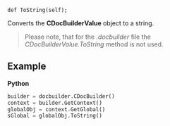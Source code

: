 `def ToString(self);`

Converts the **CDocBuilderValue** object to a string.

> Please note, that for the *.docbuilder* file the *CDocBuilderValue.ToString* method is not used.

## Example

**Python**

``` py
builder = docbuilder.CDocBuilder()
context = builder.GetContext()
globalObj = context.GetGlobal()
sGlobal = globalObj.ToString()
```

